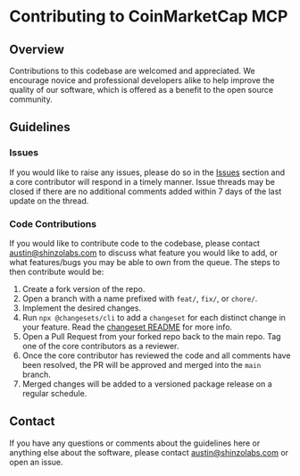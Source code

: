 # Contributing to CoinMarketCap MCP

## Overview

Contributions to this codebase are welcomed and appreciated. We encourage novice and professional developers alike to help improve the quality of our software, which is offered as a benefit to the open source community.

## Guidelines

### Issues

If you would like to raise any issues, please do so in the [Issues](https://github.com/shinzo-labs/coinmarketcap-mcp/issues) section and a core contributor will respond in a timely manner. Issue threads may be closed if there are no additional comments added within 7 days of the last update on the thread.

### Code Contributions

If you would like to contribute code to the codebase, please contact austin@shinzolabs.com to discuss what feature you would like to add, or what features/bugs you may be able to own from the queue. The steps to then contribute would be:
1. Create a fork version of the repo.
2. Open a branch with a name prefixed with `feat/`, `fix/`, or `chore/`.
3. Implement the desired changes.
4. Run `npx @changesets/cli` to add a `changeset` for each distinct change in your feature. Read the [changeset README](.changeset/README.md) for more info.
4. Open a Pull Request from your forked repo back to the main repo. Tag one of the core contributors as a reviewer.
5. Once the core contributor has reviewed the code and all comments have been resolved, the PR will be approved and merged into the `main` branch.
6. Merged changes will be added to a versioned package release on a regular schedule.

## Contact

If you have any questions or comments about the guidelines here or anything else about the software, please contact austin@shinzolabs.com or open an issue.
